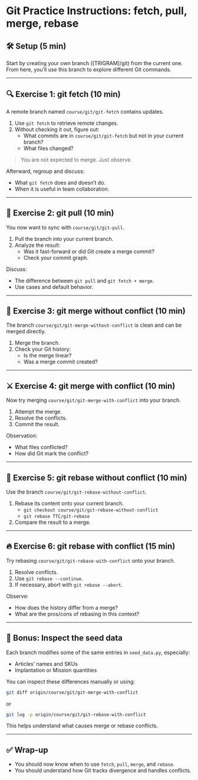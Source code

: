 # Git Practice Instructions: fetch, pull, merge, rebase

## 🛠️ Setup (5 min)
Start by creating your own branch ([TRIGRAM]/git) from the current one.
From here, you’ll use this branch to explore different Git commands.

---

## 🔍 Exercise 1: git fetch (10 min)

A remote branch named `course/git/git-fetch` contains updates.

1. Use `git fetch` to retrieve remote changes.
2. Without checking it out, figure out:
   - What commits are in `course/git/git-fetch` but not in your current branch?
   - What files changed?

> You are not expected to merge. Just observe.

Afterward, regroup and discuss:
- What `git fetch` does and doesn’t do.
- When it is useful in team collaboration.

---

## 🔄 Exercise 2: git pull (10 min)

You now want to sync with `course/git/git-pull`.

1. Pull the branch into your current branch.
2. Analyze the result:
   - Was it fast-forward or did Git create a merge commit?
   - Check your commit graph.

Discuss:
- The difference between `git pull` and `git fetch + merge`.
- Use cases and default behavior.

---

## 🔀 Exercise 3: git merge without conflict (10 min)

The branch `course/git/git-merge-without-conflict` is clean and can be merged directly.

1. Merge the branch.
2. Check your Git history:
   - Is the merge linear?
   - Was a merge commit created?

---

## ⚔️ Exercise 4: git merge with conflict (10 min)

Now try merging `course/git/git-merge-with-conflict` into your branch.

1. Attempt the merge.
2. Resolve the conflicts.
3. Commit the result.

Observation:
- What files conflicted?
- How did Git mark the conflict?

---

## 🧬 Exercise 5: git rebase without conflict (10 min)

Use the branch `course/git/git-rebase-without-conflict`.

1. Rebase its content onto your current branch.
   - `git checkout course/git/git-rebase-without-conflict`
   - `git rebase TTC/git-rebase`
2. Compare the result to a merge.

---

## 🔥 Exercise 6: git rebase with conflict (15 min)

Try rebasing `course/git/git-rebase-with-conflict` onto your branch.

1. Resolve conflicts.
2. Use `git rebase --continue`.
3. If necessary, abort with `git rebase --abort`.

Observe:
- How does the history differ from a merge?
- What are the pros/cons of rebasing in this context?

---

## 🧪 Bonus: Inspect the seed data

Each branch modifies some of the same entries in `seed_data.py`, especially:
- Articles’ names and SKUs
- Implantation or Mission quantities

You can inspect these differences manually or using:
```bash
git diff origin/course/git/git-merge-with-conflict
```
or
```bash
git log -p origin/course/git/git-rebase-with-conflict
```

This helps understand what causes merge or rebase conflicts.

---

## ✅ Wrap-up

- You should now know when to use `fetch`, `pull`, `merge`, and `rebase`.
- You should understand how Git tracks divergence and handles conflicts.